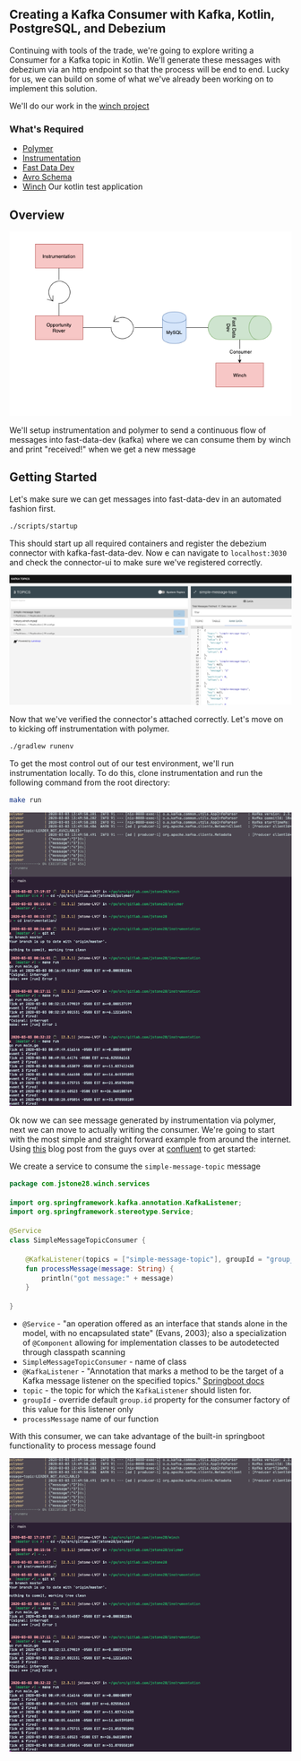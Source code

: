## Creating a Kafka Consumer with Kafka, Kotlin, PostgreSQL, and Debezium

Continuing with tools of the trade, we're going to explore writing a Consumer for a Kafka topic in Kotlin. We'll generate these messages with debezium via an http endpoint so that the process will be end to end. Lucky for us, we can build on some of what we've already been working on to implement this solution.

We'll do our work in the [winch project](https://gitlab.com/jstone28/winch)

### What's Required

* [Polymer](https://gitlab.com/jstone28/polymer)
* [Instrumentation](https://gitlab.com/jstone28/instrumentation)
* [Fast Data Dev](https://hub.docker.com/r/landoop/fast-data-dev)
* [Avro Schema](https://avro.apache.org/docs/current/spec.html)
* [Winch](https://gitlab.com/jstone28/winch) Our kotlin test application

## Overview

![winch](./../images/winch-overview.png)

We'll setup instrumentation and polymer to send a continuous flow of messages into fast-data-dev (kafka) where we can consume them by winch and print "received!" when we get a new message

## Getting Started

Let's make sure we can get messages into fast-data-dev in an automated fashion first.

```bash
./scripts/startup
```

This should start up all required containers and register the debezium connector with kafka-fast-data-dev. Now e can navigate to `localhost:3030` and check the connector-ui to make sure we've registered correctly.

![topic-ui](./../images/topic-ui.png)

Now that we've verified the connector's attached correctly. Let's move on to kicking off instrumentation with polymer.

```bash
./gradlew runenv
```

To get the most control out of our test environment, we'll run instrumentation locally. To do this, clone instrumentation and run the following command from the root directory:

```bash
make run
```

![instrumentation](./../images/instrumentation.png)

Ok now we can see message generated by instrumentation via polymer, next we can move to actually writing the consumer. We're going to start with the most simple and straight forward example from around the internet. Using [this](https://www.confluent.io/blog/apache-kafka-spring-boot-application/) blog post from the guys over at [confluent](https://www.confluent.io/) to get started:

We create a service to consume the `simple-message-topic` message

```kotlin
package com.jstone28.winch.services

import org.springframework.kafka.annotation.KafkaListener;
import org.springframework.stereotype.Service;

@Service
class SimpleMessageTopicConsumer {

    @KafkaListener(topics = ["simple-message-topic"], groupId = "group_id")
    fun processMessage(message: String) {
        println("got message:" + message)
    }

}
```

* `@Service` - "an operation offered as an interface that stands alone in the model, with no encapsulated state" (Evans, 2003); also a specialization of `@Component` allowing for implementation classes to be autodetected through classpath scanning
* `SimpleMessageTopicConsumer` - name of class
* `@KafkaListener` - "Annotation that marks a method to be the target of a Kafka message listener on the specified topics." [Springboot docs](https://docs.spring.io/spring-kafka/api/org/springframework/kafka/annotation/KafkaListener.html#groupId--)
* `topic` - the topic for which the `KafkaListener` should listen for.
* `groupId` - override default `group.id` property for the consumer factory of this value for this listener only
* `processMessage` name of our function

With this consumer, we can take advantage of the built-in springboot functionality to process message found

![kafka consumer](../images/instrumentation.png)
